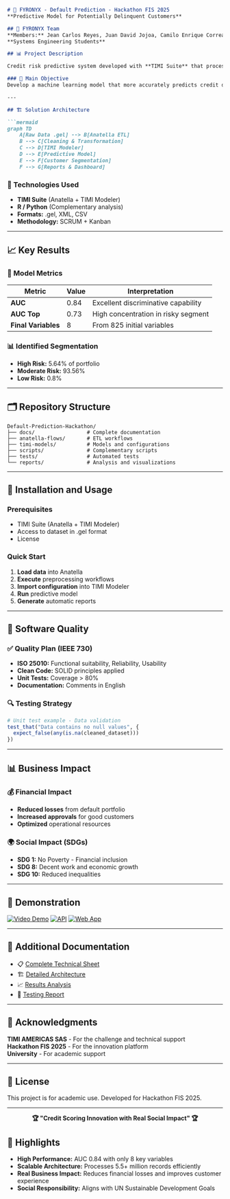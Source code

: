 ```markdown
# 🎯 FYRONYX - Default Prediction - Hackathon FIS 2025
**Predictive Model for Potentially Delinquent Customers**

## 👥 FYRONYX Team
**Members:** Jean Carlos Reyes, Juan David Jojoa, Camilo Enrique Correa, Julián Andrés Arcila, Edgard Leonardo Patiño  
**Systems Engineering Students**

## 📊 Project Description

Credit risk predictive system developed with **TIMI Suite** that processes **5.5+ million records** to identify default probabilities with **AUC of 0.84**.

### 🎯 Main Objective
Develop a machine learning model that more accurately predicts credit default probability, improving risk management and customer experience.

---

## 🏗️ Solution Architecture

```mermaid
graph TD
    A[Raw Data .gel] --> B[Anatella ETL]
    B --> C[Cleaning & Transformation]
    C --> D[TIMI Modeler]
    D --> E[Predictive Model]
    E --> F[Customer Segmentation]
    F --> G[Reports & Dashboard]
```

### 🔧 Technologies Used
- **TIMI Suite** (Anatella + TIMI Modeler)
- **R / Python** (Complementary analysis)
- **Formats:** .gel, XML, CSV
- **Methodology:** SCRUM + Kanban

---

## 📈 Key Results

### 🎯 Model Metrics
| Metric | Value | Interpretation |
|---------|-------|----------------|
| **AUC** | 0.84 | Excellent discriminative capability |
| **AUC Top** | 0.73 | High concentration in risky segment |
| **Final Variables** | 8 | From 825 initial variables |

### 📊 Identified Segmentation
- **High Risk:** 5.64% of portfolio
- **Moderate Risk:** 93.56%
- **Low Risk:** 0.8%

---

## 🗂️ Repository Structure

```
Default-Prediction-Hackathon/
├── docs/                 # Complete documentation
├── anatella-flows/       # ETL workflows
├── timi-models/          # Models and configurations
├── scripts/              # Complementary scripts
├── tests/                # Automated tests
└── reports/              # Analysis and visualizations
```

---

## 🚀 Installation and Usage

### Prerequisites
- TIMI Suite (Anatella + TIMI Modeler)
- Access to dataset in .gel format
- License

### Quick Start
1. **Load data** into Anatella
2. **Execute** preprocessing workflows
3. **Import configuration** into TIMI Modeler
4. **Run** predictive model
5. **Generate** automatic reports

---

## 🧪 Software Quality

### ✅ Quality Plan (IEEE 730)
- **ISO 25010:** Functional suitability, Reliability, Usability
- **Clean Code:** SOLID principles applied
- **Unit Tests:** Coverage > 80%
- **Documentation:** Comments in English

### 🔍 Testing Strategy
```r
# Unit test example - Data validation
test_that("Data contains no null values", {
  expect_false(any(is.na(cleaned_dataset)))
})
```

---

## 📊 Business Impact

### 💰 Financial Impact
- **Reduced losses** from default portfolio
- **Increased approvals** for good customers
- **Optimized** operational resources

### 🌍 Social Impact (SDGs)
- **SDG 1:** No Poverty - Financial inclusion
- **SDG 8:** Decent work and economic growth
- **SDG 10:** Reduced inequalities

---

## 🎥 Demonstration

[![Video Demo](https://img.shields.io/badge/YouTube-Demo-red)](https://www.youtube.com/watch?v=a9clAohAWvY)
[![API](https://img.shields.io/badge/API-Linktr.ee-blue)](https://linktr.ee/Fyronyx)
[![Web App](https://img.shields.io/badge/Web_App-Vercel-black)](https://fyronyx-seven.vercel.app/)

---

## 📄 Additional Documentation

- 📋 [Complete Technical Sheet](docs/technical_specification.pdf)
- 🏗️ [Detailed Architecture](docs/architecture.md)
- 📈 [Results Analysis](docs/results_analysis.md)
- 🧪 [Testing Report](docs/testing_report.pdf)

---

## 👏 Acknowledgments

**TIMI AMERICAS SAS** - For the challenge and technical support  
**Hackathon FIS 2025** - For the innovation platform  
**University** - For academic support

---

## 📜 License

This project is for academic use. Developed for Hackathon FIS 2025.

---
<div align="center">

**🏆 "Credit Scoring Innovation with Real Social Impact" 🏆**

</div>



## 🌟 Highlights

- **High Performance:** AUC 0.84 with only 8 key variables
- **Scalable Architecture:** Processes 5.5+ million records efficiently
- **Real Business Impact:** Reduces financial losses and improves customer experience
- **Social Responsibility:** Aligns with UN Sustainable Development Goals
```

